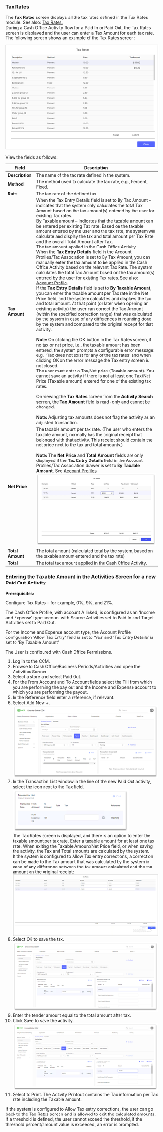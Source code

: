 ### Tax Rates

The **Tax Rates** screen displays all the tax rates defined in the Tax Rates module. See also: [Tax Rates.](../../Financial/Tax/Tax_Rates.md)  
During a Cash Office Activity flow for a Paid In or Paid Out, the Tax Rates screen is displayed and the user can enter a Tax Amount for each tax rate.  
The following screen shows an example of the Tax Rates screen:


![Tax Rates Screen](/Images/BusinessPeriodsActivitiesTaxRatesScreen.png)

View the fields as follows:

|**Field**|**Description**|
|---------|----------|
|**Description**|The name of the tax rate defined in the system.|
|**Method**|The method used to calculate the tax rate, e.g., Percent, Fixed.|
|**Rate**|The tax rate of the defined tax.|
|**Tax Amount**|When the Tax Entry Details field is set to By Tax Amount - indicates that the system only calculates the total Tax Amount based on the tax amount(s) entered by the user for existing Tax rates.<br>By Taxable amount – indicates that the taxable amount can be entered per existing Tax rate. Based on the taxable amount entered by the user and the tax rate, the system will calculate and display the tax and total amount per Tax Rate and the overall Total Amount after Tax.<br>The tax amount applied in the Cash Office Activity.<br>When the **Tax Entry Details** field in the Account Profiles/Tax Association is set to By Tax Amount, you can manually enter the tax amount to be applied in the Cash Office Activity based on the relevant Tax Rate. The system calculates the total Tax Amount based on the tax amount(s) entered by the user for existing Tax rates. See also: [Account Profile](<../../Cash_Office/General/Account_Profiles.md>).<br>If the **Tax Entry Details** field is set to **By Taxable Amount**, you can enter the taxable amount per Tax rate in the Net Price field, and the system calculates and displays the tax and total amount. At that point (or later when opening an existing activity) the user can correct the Tax Amount (within the specified correction range) that was calculated by the system in case of any differences in rounding done by the system and compared to the original receipt for that activity.<br><br>**Note:** On clicking the OK button in the Tax Rates screen, if no tax or net price, i.e., the taxable amount has been entered, the system prompts a configurable error message: e.g., ‘Tax does not exist for any of the tax rates’ and when clicking OK on the error message the Tax entry screen is not closed.<br>The user must enter a Tax/Net price (Taxable amount). You cannot save an activity if there is not at least one Tax/Net Price (Taxable amount) entered for one of the existing tax rates.<br><br>On viewing the **Tax Rates** screen from the **Activity Search s**creen, the **Tax Amount** field is read-only and cannot be changed.<br><br>**Note:** Adjusting tax amounts does not flag the activity as an adjusted transaction.|
|**Net Price**|The taxable amount per tax rate. (The user who enters the taxable amount, normally has the original receipt that belonged with that activity. This receipt should contain the net price next to the tax and total amounts.)<br><br>**Note:** The **Net Price** and **Total Amount** fields are only displayed if the **Tax Entry Details** field in the Account Profiles/Tax Association drawer is set to **By Taxable Amount**. See [Account Profiles](<../../Cash_Office/General/Account_Profiles.md>)<br>![Tax Rates Screen](/Images/TaxRatesNetPriceScreen.jpg)|
|**Total Amount**|The total amount (calculated total by the system, based on the taxable amount entered and the tax rate)|
|**Total**|The total tax amount applied in the Cash Office Activity.|

### Entering the Taxable Amount in the Activities Screen for a new Paid Out Activity 

**Prerequisites:**

Configure Tax Rates – for example, 0%, 9%, and 21%.

The Cash Office Profile, with account A linked, is configured as an ‘Income and Expense’ type account with Source Activities set to Paid In and Target Activities set to Paid Out.

For the Income and Expense account type, the Account Profile configuration ‘Allow Tax Entry’ field is set to ‘Yes’ and ‘Tax Entry Details’ is set to ‘By Taxable Amount’.

The User is configured with Cash Office Permissions.

1. Log in to the CCM.
1. Browse to Cash Office/Business Periods/Activities and open the Activities Screen
1. Select a store and select Paid Out.
1. For the From Account and To Account fields select the Till from which you are performing the pay out and the Income and Expense account to which you are performing the payout.
1. In the Reference field enter a reference, if relevant.
1. Select Add New +.  
![Tax Rates Screen](/Images/newpaidoutscreen.png)  
1. In the Transaction List window in the line of the new Paid Out activity, select the icon next to the Tax field.  
![Transaction List window](/Images/transactionlistwindow.png)  
The Tax Rates screen is displayed, and there is an option to enter the taxable amount per tax rate. 
Enter a taxable amount for at least one tax rate. When exiting the Taxable Amount/Net Price field, or when saving the activity, the Tax and Total amounts are calculated by the system.  
If the system is configured to Allow Tax entry corrections, a correction can be made to the Tax amount that was calculated by the system in case of any difference between the tax amount calculated and the tax amount on the original receipt:
![Tax rates screen](/Images/taxratestaxratesscreen.png) 
1. Select OK to save the tax. 
![Tax rates screen](/Images/savetaxscreen.png) 
1. Enter the tender amount equal to the total amount after tax.
1. Click Save to save the activity.
![Tax rates screen](/Images/savetaxscreen2.png) 
1. Select to Print. The Activity Printout contains the Tax information per Tax rate including the Taxable amount.

If the system is configured to Allow Tax entry corrections, the user can go back to the Tax Rates screen and is allowed to edit the calculated amounts. If a threshold is defined, the user cannot exceed the threshold, if the threshold percent/amount value is exceeded, an error is prompted.